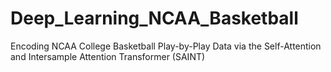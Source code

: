 # Deep_Learning_NCAA_Basketball
Encoding NCAA College Basketball Play-by-Play Data via the Self-Attention and Intersample Attention Transformer (SAINT)
